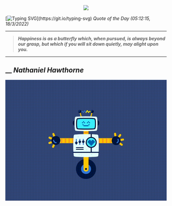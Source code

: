 <p align='center'><img src='https://komarev.com/ghpvc/?username=hungpurdie&label=Total+Vistors&color=brightgreen&style=plastic'></p> 


 [![Typing SVG](https://readme-typing-svg.herokuapp.com?font=Press+Start+2P&color=C2F784&size=35&width=900&height=100&lines=Hello+World%2C+I'm+Hung+!)](https://git.io/typing-svg) 
 _Quote of the Day (05:12:15, 18/3/2022)_
___
>**_Happiness is as a butterfly which, when pursued, is always beyond our grasp, but which if you will sit down quietly, may alight upon you._**
___
## __ **_Nathaniel Hawthorne_** 
<p align="center"><img src="src/assets/images/robot-dancing-dribble.gif"/></p>